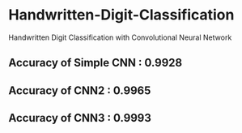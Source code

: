 # Handwritten-Digit-Classification
Handwritten Digit Classification with Convolutional Neural Network
## Accuracy of Simple CNN : 0.9928
## Accuracy of CNN2 : 0.9965
## Accuracy of CNN3 : 0.9993
